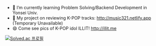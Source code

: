 - 🌱 I’m currently learning Problem Solving/Backend Development in Yonsei Univ.
- 💬 My project on reviewing K-POP tracks: http://music321.netlify.app (Temporary Unavailable)
- 😄 Come see pics of K-POP idol ILLIT! http://illit.me

[![Solved.ac
프로필](http://mazassumnida.wtf/api/mini/generate_badge?boj=pgggggggggh)](https://solved.ac/pgggggggggh)

<!-- [![Codeforces Badge](https://codeforces-readme-stats.vercel.app/api/badge?username=pgggggggggh)](https://codeforces.com/profile/pgggggggggh) -->

<!-- ![Codeforces Badge](https://codeforces-readme-stats.vercel.app/api/badge?username=redheadphone) -->

<!--
**pggggggggh/pggggggggh** is a ✨ _special_ ✨ repository because its `README.md` (this file) appears on your GitHub profile.

Here are some ideas to get you started:

- 🔭 I’m currently working on ...
- 🌱 I’m currently learning ...
- 👯 I’m looking to collaborate on ...
- 🤔 I’m looking for help with ...
- 💬 Ask me about ...
- 📫 How to reach me: ...
- 😄 Pronouns: ...
- ⚡ Fun fact: ...
-->
